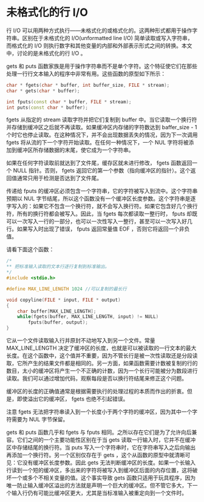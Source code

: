 # 未格式化的行 I/O

行 I/O 可以用两种方式执行——未格式化的或格式化的。这两种形式都用于操作字符串。区别在于未格式化的 I/O(unformatted line I/O) 简单读取或写入字符串，而格式化的 I/O 则执行数字和其他变量的内部和外部表示形式之间的转换。本文中，讨论的是未格式化的行 I/O 。

gets 和 puts 函数家族是用于操作字符串而不是单个字符。这个特征使它们在那些处理一行行文本输入的程序中非常有用。这些函数的原型如下所示：

```c++
char * fgets(char * buffer, int buffer_size, FILE * stream);
char * gets(char * buffer);

int fputs(const char * buffer, FILE * stream);
int puts(const char * buffer);
```

fgets 从指定的 stream 读取字符并把它们复制到 buffer 中。当它读取一个换行符并存储到缓冲区之后就不再读取。如果缓冲区内存储的字符数达到 baffer_size - 1 个时它也停止读取。在这种情况下，并不会出现数据丢失的情况，因为下一次调用 fgets 将从流的下一个字符开始读取。在任何一种情况下，一个 NUL 字符将被添加到缓冲区所存储数据的末尾，使它成为一个字符串。

如果在任何字符读取前就达到了文件尾，缓存区就未进行修改， fgets 函数返回一个 NULL 指针。否则， fgets 返回它的第一个参数（指向缓冲区的指针）。这个返回值通常只用于检测是否达到了文件尾。

传递给 fputs 的缓冲区必须包含一个字符串，它的字符被写入到流中。这个字符串预期以 NUL 字节结尾，所以这个函数没有一个缓冲区长度参数。这个字符串是逐字写入的：如果它不包含一个换行符，就不会写入换行符。如果它包含好几个换行符，所有的换行符都会被写入。因此，当 fgets 每次都读取一整行时， fputs 却既可以一次写入一行的一部分，也可以一次性写入一整行，甚至可以一次写入好几行。如果写入时出现了错误， fputs 返回常量值 EOF ，否则它将返回一个非负值。

请看下面这个函数：

```c++
/*
** 把标准输入读取的文本行逐行复制到标准输出。
*/
#include <stdio.h>

#define MAX_LINE_LENGTH 1024 //可以复制的最长行

void copyline(FILE * input, FILE * output)
{
    char buffer[MAX_LINE_LENGTH];
    while(fgets(buffer, MAX_LINE_LENGTH, input) != NULL)
        fputs(buffer, output);
}
```

它从一个文件读取输入行并原封不动地写入到另一个文件。常量 MAX_LINE_LENGTH 决定了缓冲区的长度，也就是可以被读取的一行文本的最大长度。在这个函数中，这个值并不重要，因为不管长行是被一次性读取还是分段读取，它所产生的结果文件都是相同的。另一方面，如果函数需要计数被复制的行的数目，太小的缓冲区将产生一个不正确的计数，因为一个长行可能被分为数段进行读取。我们可以通过增加代码，观察每段是否以换行符结尾来修正这个问题。

缓冲区的长度的正确值通常是根据需要执行的处理过程的本质而作出的折衷。但是，即使溢出它的缓冲区， fgets 也绝不引起错误。

注意 fgets 无法把字符串读入到一个长度小于两个字符的缓冲区，因为其中一个字符需要为 NUL 字节保留。

gets 和 puts 函数几乎和 fgets 与 fputs 相同。之所以存在它们是为了允许向后兼容。它们之间的一个主要功能性区别在于当 gets 读取一行输入时，它并不在缓冲区中存储结尾的换行符。当 puts 写入一个字符串时，它在字符串写入之后向输出再添加一个换行符。另一个区别仅存在于 gets ，这个从函数的原型中就清晰可见：它没有缓冲区长度参数。因此 gets 无法判断缓冲区的长度。如果一个长输入行读到一个短的缓冲区，多出来的字符将被写入到缓冲区后面的内存位置，这将破坏一个或多个不相关变量的值。这个事实导致 gets 函数只适用于玩具程序，因为唯一防止输入缓冲区溢出的方法就是声明一个巨大的缓冲区。但不管它多大，下一个输入行仍有可能比缓冲区更大，尤其是当标准输入被重定向到一个文件时。
